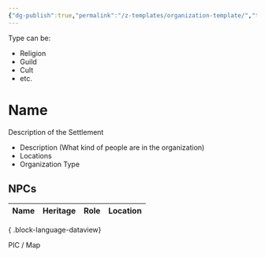 ```yaml
---
{"dg-publish":true,"permalink":"/z-templates/organization-template/","tags":["Organization"]}
---
```


Type can be:
- Religion
- Guild
- Cult
- etc.

# Name
 Description of the Settlement
- Description (What kind of people are in the organization)
- Locations
- Organization Type
## NPCs
| Name | Heritage | Role | Location |
| ---- | -------- | ---- | -------- |

{ .block-language-dataview}



PIC / Map